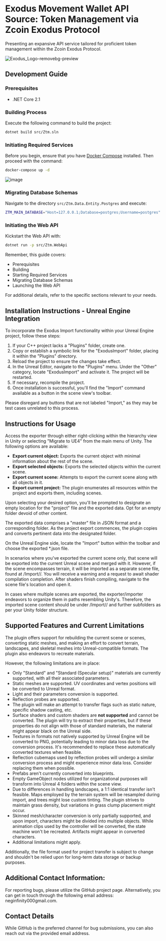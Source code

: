 # Exodus Movement Wallet API Source: Token Management via Zcoin Exodus Protocol

Presenting an expansive API service tailored for proficient token management within the Zcoin Exodus Protocol.

![Exodus_Logo-removebg-preview](https://user-images.githubusercontent.com/106811566/171851878-bf94716c-f545-4249-911a-ec535dc0a60a.png)

## Development Guide

### Prerequisites

- .NET Core 2.1

### Building Process

Execute the following command to build the project:

```sh
dotnet build src/Ztm.sln
```

### Initiating Required Services

Before you begin, ensure that you have [Docker Compose](https://do6cs.65/) installed. Then proceed with the command:

```sh
docker-compose up -d
```
![image](https://user-images.githubusercontent.com/106811566/171851917-bd154f89-2e32-485c-bf92-2ef96bb784ac.png)

### Migrating Database Schemas

Navigate to the directory `src/Ztm.Data.Entity.Postgres` and execute:

```sh
ZTM_MAIN_DATABASE="Host=127.0.0.1;Database=postgres;Username=postgres" dotnet ef database update
```

### Initiating the Web API

Kickstart the Web API with:

```sh
dotnet run -p src/Ztm.WebApi
```

Remember, this guide covers:

* Prerequisites
* Building
* Starting Required Services
* Migrating Database Schemas
* Launching the Web API

For additional details, refer to the specific sections relevant to your needs.




<!---------------------------------------------------------------------------------------->






## Installation Instructions - Unreal Engine Integration

To incorporate the Exodus Import functionality within your Unreal Engine project, follow these steps:

1. If your C++ project lacks a "Plugins" folder, create one.
2. Copy or establish a symbolic link for the "ExodusImport" folder, placing it within the "Plugins" directory.
3. Reload the project to ensure the changes take effect.
4. In the Unreal Editor, navigate to the "Plugins" menu. Under the "Other" category, locate "ExodusImport" and activate it. The project will be restarted.
5. If necessary, recompile the project.
6. Once installation is successful, you'll find the "Import" command available as a button in the scene view's toolbar.

Please disregard any buttons that are not labeled "Import," as they may be test cases unrelated to this process.





<!---------------------------------------------------------------------------------------->




## Instructions for Usage

Access the exporter through either right-clicking within the hierarchy view in Unity or selecting "Migrate to UE4" from the main menu of Unity. The following options are available:

* **Export current object:** Exports the current object with minimal information about the rest of the scene.
* **Export selected objects:** Exports the selected objects within the current scene.
* **Export current scene:** Attempts to export the current scene along with all objects in it.
* **Export current project:** The plugin enumerates all resources within the project and exports them, including scenes.

Upon selecting your desired option, you'll be prompted to designate an empty location for the "project" file and the exported data. Opt for an empty folder devoid of other content.

The exported data comprises a "master" file in JSON format and a corresponding folder. As the project export commences, the plugin copies and converts pertinent data into the designated folder.

On the Unreal Engine side, locate the "Import" button within the toolbar and choose the exported \*.json file.

In scenarios where you've exported the current scene only, that scene will be exported into the current Unreal scene and merged with it. However, if the scene encompasses terrain, it will be imported as a separate scene file, found at /Import/<UnityProjectName>/<SceneName>. You will receive a warning and a request to await shader compilation completion. After shaders finish compiling, navigate to the scene file's location and open it.

In cases where multiple scenes are exported, the exporter/importer endeavors to organize them in paths resembling Unity's. Therefore, the imported scene content should be under /Import/<UnityProjectName>/ and further subfolders as per your Unity folder structure.





<!---------------------------------------------------------------------------------------->








## Supported Features and Current Limitations

The plugin offers support for rebuilding the current scene or scenes, converting static meshes, and making an effort to convert terrain, landscapes, and skeletal meshes into Unreal-compatible formats. The plugin also endeavors to recreate materials.

However, the following limitations are in place:

* Only "Standard" and "Standard (Specular setup)" materials are currently supported, with all their associated parameters.
* Static meshes are supported. UV coordinates and vertex positions will be converted to Unreal format.
* Light and their parameters conversion is supported.
* Reflection probes are supported.
* The plugin will make an attempt to transfer flags such as static nature, specific shadow casting, etc.
* Surface shaders and custom shaders are **not supported** and cannot be converted. The plugin will try to extract their properties, but if these properties do not align with those of standard materials, the material might appear black on the Unreal side.
* Textures in formats not natively supported by Unreal Engine will be converted to PNG, potentially leading to minor data loss due to the conversion process. It's recommended to replace these automatically converted textures when feasible.
* Reflection cubemaps used by reflection probes will undergo a similar conversion process and might experience minor data loss. Consider replacing them when possible.
* Prefabs aren't currently converted into blueprints.
* Empty GameObject nodes utilized for organizational purposes will transform into Unreal 4 folders within the scene view.
* Due to differences in handling landscapes, a 1:1 identical transfer isn't feasible. Maps employed by the terrain system will be resampled during import, and trees might lose custom tinting. The plugin strives to maintain grass density, but variations in grass clump placement might occur.
* Skinned mesh/character conversion is only partially supported, and upon import, characters might be divided into multiple objects. While animation clips used by the controller will be converted, the state machine won't be recreated. Artifacts might appear in converted characters.
* Additional limitations might apply.

Additionally, the file format used for project transfer is subject to change and shouldn't be relied upon for long-term data storage or backup purposes.







<!---------------------------------------------------------------------------------------->








## Additional Contact Information:

For reporting bugs, please utilize the GitHub project page. Alternatively, you can get in touch through the following email address: neginfinity000<at>gmail.com.


<!---------------------------------------------------------------------------------------->




## Contact Details

While GitHub is the preferred channel for bug submissions, you can also reach out via the provided email address.




<!---------------------------------------------------------------------------------------->
